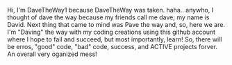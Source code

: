Hi, I'm DaveTheWay1 because DaveTheWay was taken.
haha.. anywho, I thought of dave the way because my friends call me dave; my name is David. 
Next thing that came to mind was Pave the way and, so, here we are. 
I'm "Daving" the way with my coding creations using this github account where I hope to fail and succeed, but most importantly, learn!
So, there will be erros, "good" code, "bad" code, success, and ACTIVE projects forver.
An overall very oganized mess!
